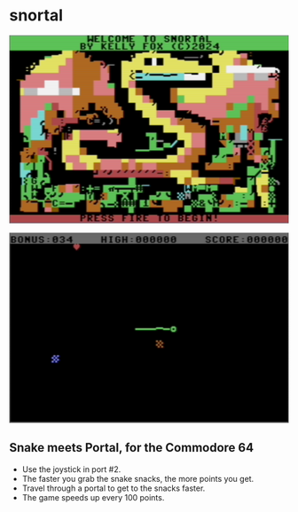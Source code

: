# snortal

![Snortal title screen](images/title-screen.png)

![Snortal game screen](images/game.png)

## Snake meets Portal, for the Commodore 64

* Use the joystick in port #2.
* The faster you grab the snake snacks, the more points you get.
* Travel through a portal to get to the snacks faster.
* The game speeds up every 100 points.
